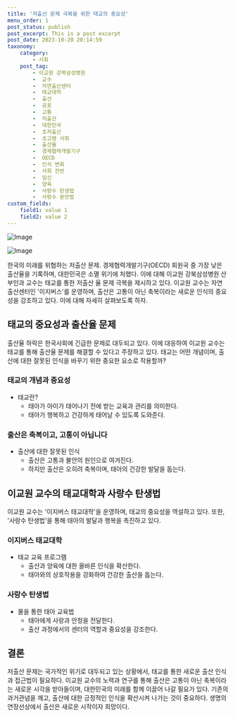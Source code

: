 ```yaml
---
title: '저출산 문제 극복을 위한 태교의 중요성'
menu_order: 1
post_status: publish
post_excerpt: This is a post excerpt
post_date: 2023-10-20 20:14:59
taxonomy:
    category:
        - 사회
    post_tag:
        - 이교원 강북삼성병원
        -  교수
        -  자연출산센터
        -  태교대학
        -  출산
        -  공포
        -  고통
        -  저출산
        -  대한민국
        -  초저출산
        -  초고령 사회
        -  출산율
        -  경제협력개발기구
        -  OECD
        -  인식 변화
        -  사회 전반
        -  임신
        -  양육
        -  사랑수 탄생법
        -  사랑수 분만법
custom_fields:
    field1: value 1
    field2: value 2
---
```


![Image](https://imgnews.pstatic.net/image/262/2024/02/06/0000017184_001_20240206090201330.jpg?type=w647)

![Image](https://imgnews.pstatic.net/image/262/2024/02/06/0000017184_002_20240206090201396.jpg?type=w647)


한국의 미래를 위협하는 저출산 문제. 경제협력개발기구(OECD) 회원국 중 가장 낮은 출산율을 기록하며, 대한민국은 소멸 위기에 처했다. 이에 대해 이교원 강북삼성병원 산부인과 교수는 태교를 통한 저출산 율 문제 극복을 제시하고 있다. 이교원 교수는 자연 출산센터인 '이지버스'를 운영하며, 출산은 고통이 아닌 축복이라는 새로운 인식의 중요성을 강조하고 있다. 이에 대해 자세히 살펴보도록 하자.

## 태교의 중요성과 출산율 문제

출산율 하락은 한국사회에 긴급한 문제로 대두되고 있다. 이에 대응하여 이교원 교수는 태교를 통해 출산율 문제를 해결할 수 있다고 주장하고 있다. 태교는 어떤 개념이며, 출산에 대한 잘못된 인식을 바꾸기 위한 중요한 요소로 작용할까?

### 태교의 개념과 중요성

- 태교란?
  - 태아가 아이가 태어나기 전에 받는 교육과 관리를 의미한다.
  - 태아가 행복하고 건강하게 태어날 수 있도록 도와준다.

### 출산은 축복이고, 고통이 아닙니다

- 출산에 대한 잘못된 인식
  - 출산은 고통과 불안의 원인으로 여겨진다.
  - 하지만 출산은 오히려 축복이며, 태아의 건강한 발달을 돕는다.

## 이교원 교수의 태교대학과 사랑수 탄생법

이교원 교수는 '이지버스 태교대학'을 운영하며, 태교의 중요성을 역설하고 있다. 또한, '사랑수 탄생법'을 통해 태아의 발달과 행복을 촉진하고 있다.

### 이지버스 태교대학

- 태교 교육 프로그램
  - 출산과 양육에 대한 올바른 인식을 확산한다.
  - 태아와의 상호작용을 강화하여 건강한 출산을 돕는다.

### 사랑수 탄생법

- 물을 통한 태아 교육법
  - 태아에게 사랑과 안정을 전달한다.
  - 출산 과정에서의 센터의 역할과 중요성을 강조한다.

## 결론

저출산 문제는 국가적인 위기로 대두되고 있는 상황에서, 태교를 통한 새로운 출산 인식과 접근법이 필요하다. 이교원 교수의 노력과 연구를 통해 출산은 고통이 아닌 축복이라는 새로운 시각을 받아들이며, 대한민국의 미래를 함께 이끌어 나갈 필요가 있다. 기존의 과거관념을 깨고, 출산에 대한 긍정적인 인식을 확산시켜 나가는 것이 중요하다. 생명의 연장선상에서 출산은 새로운 시작이자 희망이다. 
